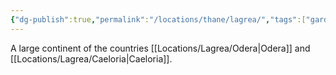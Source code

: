 ```yaml
---
{"dg-publish":true,"permalink":"/locations/thane/lagrea/","tags":["gardenEntry"]}
---
```


A large continent of the countries [[Locations/Lagrea/Odera\|Odera]] and [[Locations/Lagrea/Caeloria\|Caeloria]]. 
